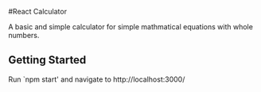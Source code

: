 #React Calculator

A basic and simple calculator for simple mathmatical equations with whole numbers.

## Getting Started

Run `npm start' and navigate to http://localhost:3000/